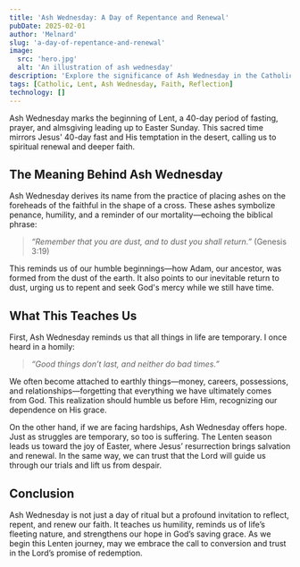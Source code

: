 ```yaml
---
title: 'Ash Wednesday: A Day of Repentance and Renewal'
pubDate: 2025-02-01
author: 'Melnard'
slug: 'a-day-of-repentance-and-renewal'
image:
  src: 'hero.jpg'
  alt: 'An illustration of ash wednesday'
description: 'Explore the significance of Ash Wednesday in the Catholic faith, its traditions, and its importance as the beginning of Lent.'
tags: [Catholic, Lent, Ash Wednesday, Faith, Reflection]
technology: []
---
```


Ash Wednesday marks the beginning of Lent, a 40-day period of fasting, prayer, and almsgiving leading up to Easter Sunday. This sacred time mirrors Jesus' 40-day fast and His temptation in the desert, calling us to spiritual renewal and deeper faith.

## The Meaning Behind Ash Wednesday

Ash Wednesday derives its name from the practice of placing ashes on the foreheads of the faithful in the shape of a cross. These ashes symbolize penance, humility, and a reminder of our mortality—echoing the biblical phrase:

> _“Remember that you are dust, and to dust you shall return.”_ (Genesis 3:19)

This reminds us of our humble beginnings—how Adam, our ancestor, was formed from the dust of the earth. It also points to our inevitable return to dust, urging us to repent and seek God's mercy while we still have time.

## What This Teaches Us

First, Ash Wednesday reminds us that all things in life are temporary. I once heard in a homily:

> _“Good things don’t last, and neither do bad times.”_

We often become attached to earthly things—money, careers, possessions, and relationships—forgetting that everything we have ultimately comes from God. This realization should humble us before Him, recognizing our dependence on His grace.

On the other hand, if we are facing hardships, Ash Wednesday offers hope. Just as struggles are temporary, so too is suffering. The Lenten season leads us toward the joy of Easter, where Jesus’ resurrection brings salvation and renewal. In the same way, we can trust that the Lord will guide us through our trials and lift us from despair.

## Conclusion

Ash Wednesday is not just a day of ritual but a profound invitation to reflect, repent, and renew our faith. It teaches us humility, reminds us of life’s fleeting nature, and strengthens our hope in God’s saving grace. As we begin this Lenten journey, may we embrace the call to conversion and trust in the Lord’s promise of redemption.
